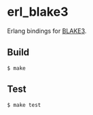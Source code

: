 erl_blake3
=====

Erlang bindings for [BLAKE3](https://github.com/BLAKE3-team/BLAKE3).

Build
-----

    $ make

Test
-----

    $ make test
